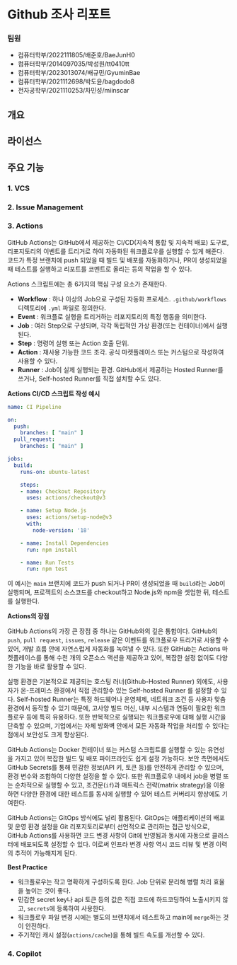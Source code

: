 # Github 조사 리포트
### 팀원
- 컴퓨터학부/2022111805/배준호/BaeJunH0
- 컴퓨터학부/2014097035/박성원/tt0410tt
- 컴퓨터학부/2023013074/배규민/GyuminBae
- 컴퓨터학부/2021112698/박도윤/bagdodo8
- 전자공학부/2021110253/차민성/miinscar

## 개요

## 라이선스

## 주요 기능
### 1. VCS
### 2. Issue Management
### 3. Actions
GitHub Actions는 GitHub에서 제공하는 CI/CD(지속적 통합 및 지속적 배포) 도구로, 리포지토리의 이벤트를 트리거로 하여 자동화된 워크플로우를 실행할 수 있게 해준다.
코드가 특정 브랜치에 push 되었을 때 빌드 및 배포를 자동화하거나, PR이 생성되었을 때 테스트를 실행하고 리포트를 코멘트로 올리는 등의 작업을 할 수 있다. 

Actions 스크립트에는 총 6가지의 핵심 구성 요소가 존재한다.
- **Workflow** : 하나 이상의 Job으로 구성된 자동화 프로세스. `.github/workflows` 디렉토리에 `.yml` 파일로 정의한다.
- **Event** : 워크플로 실행을 트리거하는 리포지토리의 특정 행동을 의미한다.
- **Job** : 여러 Step으로 구성되며, 각각 독립적인 가상 환경(또는 컨테이너)에서 실행된다.
- **Step** : 명령어 실행 또는 Action 호출 단위.
- **Action** : 재사용 가능한 코드 조각. 공식 마켓플레이스 또는 커스텀으로 작성하여 사용할 수 있다.
- **Runner** : Job이 실제 실행되는 환경. GitHub에서 제공하는 Hosted Runner를 쓰거나, Self-hosted Runner를 직접 설치할 수도 있다.

**Actions CI/CD 스크립트 작성 예시**
```yaml
name: CI Pipeline

on:
  push:
    branches: [ "main" ]
  pull_request:
    branches: [ "main" ]

jobs:
  build:
    runs-on: ubuntu-latest

    steps:
    - name: Checkout Repository
      uses: actions/checkout@v3

    - name: Setup Node.js
      uses: actions/setup-node@v3
      with:
        node-version: '18'

    - name: Install Dependencies
      run: npm install

    - name: Run Tests
      run: npm test
```

이 예시는 `main` 브랜치에 코드가 push 되거나 PR이 생성되었을 때 `build`라는 Job이 실행되며, 프로젝트의 소스코드를 checkout하고 Node.js와 npm을 셋업한 뒤, 테스트를 실행한다.

**Actions의 장점** 

GitHub Actions의 가장 큰 장점 중 하나는 GitHub와의 깊은 통합이다. GitHub의 `push`, `pull request`, `issues`, `release` 같은 이벤트를 워크플로우 트리거로 사용할 수 있어, 개발 흐름 안에 자연스럽게 자동화를 녹여낼 수 있다. 
또한 GitHub는 Actions 마켓플레이스를 통해 수천 개의 오픈소스 액션을 제공하고 있어, 복잡한 설정 없이도 다양한 기능을 바로 활용할 수 있다.

실행 환경은 기본적으로 제공되는 호스팅 러너(Github-Hosted Runner) 외에도, 사용자가 온-프레미스 환경에서 직접 관리할수 있는 Self-hosted Runner 를 설정할 수 있다. 
Self-hosted Runner는 특정 하드웨어나 운영체제, 네트워크 조건 등 사용자 맞춤 환경에서 동작할 수 있기 때문에, 고사양 빌드 머신, 내부 시스템과 연동이 필요한 워크플로우 등에 특히 유용하다. 
또한 반복적으로 실행되는 워크플로우에 대해 실행 시간을 단축할 수 있으며, 기업에서는 자체 방화벽 안에서 모든 자동화 작업을 처리할 수 있다는 점에서 보안성도 크게 향상된다.

GitHub Actions는 Docker 컨테이너 또는 커스텀 스크립트를 실행할 수 있는 유연성을 가지고 있어 복잡한 빌드 및 배포 파이프라인도 쉽게 설정 가능하다. 
보안 측면에서도 GitHub Secrets를 통해 민감한 정보(API 키, 토큰 등)를 안전하게 관리할 수 있으며, 환경 변수와 조합하여 다양한 설정을 할 수 있다. 
또한 워크플로우 내에서 job을 병렬 또는 순차적으로 실행할 수 있고, 조건문(`if`)과 매트릭스 전략(matrix strategy)을 이용하면 다양한 환경에 대한 테스트를 동시에 실행할 수 있어 테스트 커버리지 향상에도 기여한다.

GitHub Actions는 GitOps 방식에도 널리 활용된다. GitOps는 애플리케이션의 배포 및 운영 환경 설정을 Git 리포지토리로부터 선언적으로 관리하는 접근 방식으로, 
GitHub Actions를 사용하면 코드 변경 사항이 Git에 반영됨과 동시에 자동으로 클러스터에 배포되도록 설정할 수 있다.
이로써 인프라 변경 사항 역시 코드 리뷰 및 변경 이력의 추적이 가능해지게 된다.

**Best Practice**
- 워크플로우는 작고 명확하게 구성하도록 한다. Job 단위로 분리해 병렬 처리 효율을 높이는 것이 좋다.
- 민감한 secret key나 api 토큰 등의 값은 직접 코드에 하드코딩하여 노출시키지 않고, `secrets`에 등록하여 사용한다.
- 워크플로우 파일 변경 시에는 별도의 브랜치에서 테스트하고 main에 `merge`하는 것이 안전하다.
- 주기적인 캐시 설정(`actions/cache`)을 통해 빌드 속도를 개선할 수 있다.


### 4. Copilot

